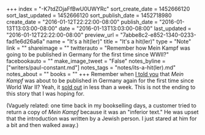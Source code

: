 +++
index = "-K7tdZOjaFfBwU0UWYRc"
sort_create_date = 1452666120
sort_last_updated = 1452666120
sort_publish_date = 1452718980
create_date = "2016-01-12T22:22:00-08:00"
publish_date = "2016-01-13T13:03:00-08:00"
date = "2016-01-13T13:03:00-08:00"
last_updated = "2016-01-12T22:22:00-08:00"
preview_url = "7abbe8c2-e852-1340-0233-fad1e6d26a6a"
name = "It's a hit(ler)"
title = "It's a hit(ler)"
type = "Note"
link = ""
shareimage = ""
twitterauto = "Remember how Mein Kampf was going to be published in Germany for the first time since WWII?"
facebookauto = ""
make_image_tweet = "False"
notes_byline = ["writers/paul-constant.md"]
notes_tags = "notes/its-a-hit(ler).md"
notes_about = ""
books = ""
+++
Remember when [I told you](http://seattlereviewofbooks.com/notes/2015/12/29/mein-kampf-returns-to-germany/) that *Mein Kampf* was about to be published in Germany again for the first time since World War II? Yeah, it [sold out](https://www.rt.com/news/328494-mein-kampf-germany-sale/) in less than a week. This is not the ending to this story that I was hoping for. 

(Vaguely related: one time back in my bookselling days, a customer tried to return a copy of *Mein Kampf* because it was an "inferior text." He was upset that the introduction was written by a Jewish person. I just stared at him for a bit and then walked away.)